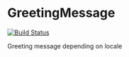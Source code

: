 # GreetingMessage
[![Build Status](https://travis-ci.org/cdc895642/GreetingMessage.svg?branch=master)](https://travis-ci.org/cdc895642/GreetingMessage.svg?branch=master)

Greeting message depending on locale
